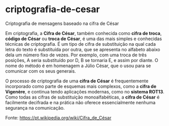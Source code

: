 # criptografia-de-cesar
Criptografia de mensagens baseado na cifra de César

Em criptografia, a <b>Cifra de César</b>, também conhecida como <b>cifra de troca</b>, <b>código de César</b> ou <b>troca de César</b>, é uma das mais simples e conhecidas técnicas de criptografia. É um tipo de cifra de substituição na qual cada letra do texto é substituída por outra, que se apresenta no alfabeto abaixo dela um número fixo de vezes. Por exemplo, com uma troca de três posições, A seria substituído por D, B se tornaria E, e assim por diante. O nome do método é em homenagem a Júlio César, que o usou para se comunicar com os seus generais.

O processo de criptografia de uma <b>cifra de César</b> é frequentemente incorporado como parte de esquemas mais complexos, como a <b>cifra de Vigenère</b>, e continua tendo aplicações modernas, como no <b>sistema ROT13</b>. Como todas as cifras de substituição monoalfabéticas, a <b>cifra de César</b> é facilmente decifrada e na prática não oferece essencialmente nenhuma segurança na comunicação.

Fonte: https://pt.wikipedia.org/wiki/Cifra_de_César